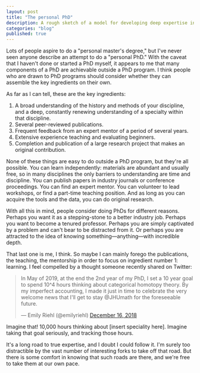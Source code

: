 ```yaml
---
layout: post
title: "The personal PhD"
description: A rough sketch of a model for developing deep expertise in an academic subject outside an institution.
categories: "blog"
published: true
---
```


Lots of people aspire to do a "personal master's degree," but I've never seen anyone describe an attempt to do a "personal PhD." With the caveat that I haven't done or started a PhD myself, it appears to me that many components of a PhD are achievable outside a PhD program. I think people who are drawn to PhD programs should consider whether they can assemble the key ingredients on their own.

As far as I can tell, these are the key ingredients:

1. A broad understanding of the history and methods of your discipline, and a deep, constantly renewing understanding of a specialty within that discipline.
2. Several peer-reviewed publications.
3. Frequent feedback from an expert mentor of a period of several years.
4. Extensive experience teaching and evaluating beginners.
5. Completion and publication of a large research project that makes an original contribution.

None of these things are easy to do outside a PhD program, but they're all possible. You can learn independently: materials are abundant and usually free, so in many disciplines the only barriers to understanding are time and discipline. You can publish papers in industry journals or conference proceedings. You can find an expert mentor. You can volunteer to lead workshops, or find a part-time teaching position. And as long as you can acquire the tools and the data, you can do original research.

With all this in mind, people consider doing PhDs for different reasons. Perhaps you want it as a stepping-stone to a better industry job. Perhaps you want to become a tenured professor. Perhaps you are simply captivated by a problem and can't bear to be distracted from it. Or perhaps you are attracted to the idea of knowing something—anything—with incredible depth.

That last one is me, I think. So maybe I can mainly forego the publications, the teaching, the mentorship in order to focus on ingredient number 1: learning. I feel compelled by a thought someone recently shared on Twitter:

<blockquote class="twitter-tweet" data-lang="en"><p lang="en" dir="ltr">In May of 2019, at the end the 2nd year of my PhD, I set a 10 year goal to spend 10^4 hours thinking about categorical homotopy theory. By my imperfect accounting, I made it just in time to celebrate the very welcome news that I'll get to stay @JHUmath for the foreseeable future.</p>&mdash; Emily Riehl (@emilyriehl) <a href="https://twitter.com/emilyriehl/status/1147277219787608064">December 16, 2018</a></blockquote>

Imagine that! 10,000 hours thinking about [insert speciality here]. Imagine taking that goal seriously, and tracking those hours.

It's a long road to true expertise, and I doubt I could follow it. I'm surely too distractible by the vast number of interesting forks to take off that road. But there is some comfort in knowing that such roads are there, and we're free to take them at our own pace.

<script async src="//platform.twitter.com/widgets.js" charset="utf-8"></script>